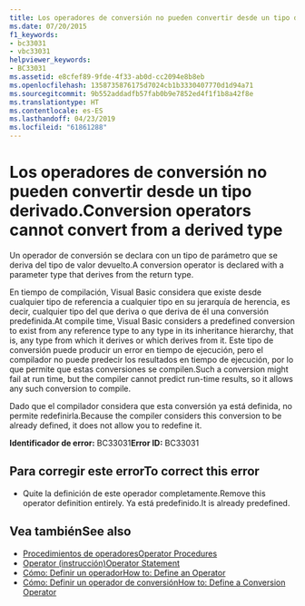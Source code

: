 ```yaml
---
title: Los operadores de conversión no pueden convertir desde un tipo derivado.
ms.date: 07/20/2015
f1_keywords:
- bc33031
- vbc33031
helpviewer_keywords:
- BC33031
ms.assetid: e8cfef89-9fde-4f33-ab0d-cc2094e8b8eb
ms.openlocfilehash: 1358735876175d7024cb1b3330407770d1d94a71
ms.sourcegitcommit: 9b552addadfb57fab0b9e7852ed4f1f1b8a42f8e
ms.translationtype: HT
ms.contentlocale: es-ES
ms.lasthandoff: 04/23/2019
ms.locfileid: "61861288"
---
```

# <a name="conversion-operators-cannot-convert-from-a-derived-type"></a><span data-ttu-id="b3c54-102">Los operadores de conversión no pueden convertir desde un tipo derivado.</span><span class="sxs-lookup"><span data-stu-id="b3c54-102">Conversion operators cannot convert from a derived type</span></span>
<span data-ttu-id="b3c54-103">Un operador de conversión se declara con un tipo de parámetro que se deriva del tipo de valor devuelto.</span><span class="sxs-lookup"><span data-stu-id="b3c54-103">A conversion operator is declared with a parameter type that derives from the return type.</span></span>  
  
 <span data-ttu-id="b3c54-104">En tiempo de compilación, Visual Basic considera que existe desde cualquier tipo de referencia a cualquier tipo en su jerarquía de herencia, es decir, cualquier tipo del que deriva o que deriva de él una conversión predefinida.</span><span class="sxs-lookup"><span data-stu-id="b3c54-104">At compile time, Visual Basic considers a predefined conversion to exist from any reference type to any type in its inheritance hierarchy, that is, any type from which it derives or which derives from it.</span></span> <span data-ttu-id="b3c54-105">Este tipo de conversión puede producir un error en tiempo de ejecución, pero el compilador no puede predecir los resultados en tiempo de ejecución, por lo que permite que estas conversiones se compilen.</span><span class="sxs-lookup"><span data-stu-id="b3c54-105">Such a conversion might fail at run time, but the compiler cannot predict run-time results, so it allows any such conversion to compile.</span></span>  
  
 <span data-ttu-id="b3c54-106">Dado que el compilador considera que esta conversión ya está definida, no permite redefinirla.</span><span class="sxs-lookup"><span data-stu-id="b3c54-106">Because the compiler considers this conversion to be already defined, it does not allow you to redefine it.</span></span>  
  
 <span data-ttu-id="b3c54-107">**Identificador de error:** BC33031</span><span class="sxs-lookup"><span data-stu-id="b3c54-107">**Error ID:** BC33031</span></span>  
  
## <a name="to-correct-this-error"></a><span data-ttu-id="b3c54-108">Para corregir este error</span><span class="sxs-lookup"><span data-stu-id="b3c54-108">To correct this error</span></span>  
  
- <span data-ttu-id="b3c54-109">Quite la definición de este operador completamente.</span><span class="sxs-lookup"><span data-stu-id="b3c54-109">Remove this operator definition entirely.</span></span> <span data-ttu-id="b3c54-110">Ya está predefinido.</span><span class="sxs-lookup"><span data-stu-id="b3c54-110">It is already predefined.</span></span>  
  
## <a name="see-also"></a><span data-ttu-id="b3c54-111">Vea también</span><span class="sxs-lookup"><span data-stu-id="b3c54-111">See also</span></span>

- [<span data-ttu-id="b3c54-112">Procedimientos de operadores</span><span class="sxs-lookup"><span data-stu-id="b3c54-112">Operator Procedures</span></span>](../../visual-basic/programming-guide/language-features/procedures/operator-procedures.md)
- [<span data-ttu-id="b3c54-113">Operator (instrucción)</span><span class="sxs-lookup"><span data-stu-id="b3c54-113">Operator Statement</span></span>](../../visual-basic/language-reference/statements/operator-statement.md)
- [<span data-ttu-id="b3c54-114">Cómo: Definir un operador</span><span class="sxs-lookup"><span data-stu-id="b3c54-114">How to: Define an Operator</span></span>](../../visual-basic/programming-guide/language-features/procedures/how-to-define-an-operator.md)
- [<span data-ttu-id="b3c54-115">Cómo: Definir un operador de conversión</span><span class="sxs-lookup"><span data-stu-id="b3c54-115">How to: Define a Conversion Operator</span></span>](../../visual-basic/programming-guide/language-features/procedures/how-to-define-a-conversion-operator.md)
